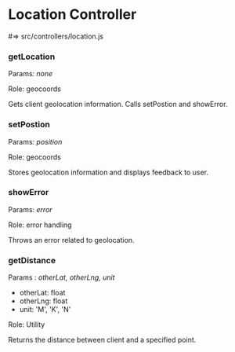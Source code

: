 # Location Controller
\#=> src/controllers/location.js

### getLocation
Params: <i>none</i>

Role: geocoords

Gets client geolocation information.
Calls setPostion and showError.

### setPostion
Params: <i>position</i>

Role: geocoords

Stores geolocation information and displays feedback to user.

### showError
Params: <i>error</i>

Role: error handling

Throws an error related to geolocation.

### getDistance
Params : <i>otherLat, otherLng, unit</i>
* otherLat: float
* otherLng: float
* unit: 'M', 'K', 'N'

Role: Utility

Returns the distance between client and a specified point.
